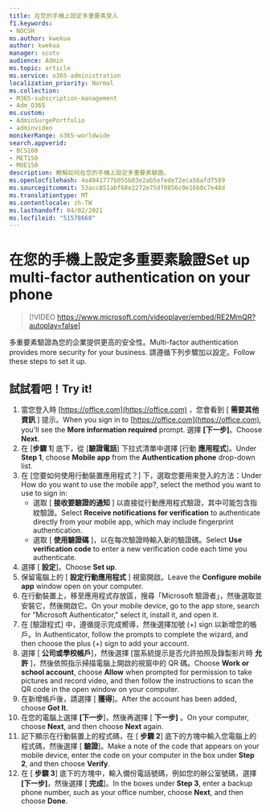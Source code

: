 ```yaml
---
title: 在您的手機上設定多重要素登入
f1.keywords:
- NOCSH
ms.author: kwekua
author: kwekua
manager: scotv
audience: Admin
ms.topic: article
ms.service: o365-administration
localization_priority: Normal
ms.collection:
- M365-subscription-management
- Adm_O365
ms.custom:
- AdminSurgePortfolio
- adminvideo
monikerRange: o365-worldwide
search.appverid:
- BCS160
- MET150
- MOE150
description: 瞭解如何在您的手機上設定多重要素驗證。
ms.openlocfilehash: 4a4041777b055b03e2ab5efede72eca56afdf589
ms.sourcegitcommit: 53acc851abf68e2272e75df0856c0e16b0c7e48d
ms.translationtype: MT
ms.contentlocale: zh-TW
ms.lasthandoff: 04/02/2021
ms.locfileid: "51578660"
---
```

# <a name="set-up-multi-factor-authentication-on-your-phone"></a><span data-ttu-id="728ed-103">在您的手機上設定多重要素驗證</span><span class="sxs-lookup"><span data-stu-id="728ed-103">Set up multi-factor authentication on your phone</span></span>

> [!VIDEO https://www.microsoft.com/videoplayer/embed/RE2MmQR?autoplay=false]

<span data-ttu-id="728ed-104">多重要素驗證為您的企業提供更高的安全性。</span><span class="sxs-lookup"><span data-stu-id="728ed-104">Multi-factor authentication provides more security for your business.</span></span> <span data-ttu-id="728ed-105">請遵循下列步驟加以設定。</span><span class="sxs-lookup"><span data-stu-id="728ed-105">Follow these steps to set it up.</span></span>

## <a name="try-it"></a><span data-ttu-id="728ed-106">試試看吧！</span><span class="sxs-lookup"><span data-stu-id="728ed-106">Try it!</span></span>

1. <span data-ttu-id="728ed-107">當您登入時 [https://office.com](https://office.com) ，您會看到 [ **需要其他資訊** ] 提示。</span><span class="sxs-lookup"><span data-stu-id="728ed-107">When you sign in to [https://office.com](https://office.com), you'll see the **More information required** prompt.</span></span> <span data-ttu-id="728ed-108">選擇 **[下一步]**。</span><span class="sxs-lookup"><span data-stu-id="728ed-108">Choose **Next**.</span></span>
1. <span data-ttu-id="728ed-109">在 [**步驟 1**] 底下，從 [**驗證電話**] 下拉式清單中選擇 [行動 **應用程式**]。</span><span class="sxs-lookup"><span data-stu-id="728ed-109">Under **Step 1**, choose **Mobile app** from the **Authentication phone** drop-down list.</span></span>
1. <span data-ttu-id="728ed-110">在 [您要如何使用行動裝置應用程式？] 下，選取您要用來登入的方法：</span><span class="sxs-lookup"><span data-stu-id="728ed-110">Under How do you want to use the mobile app?, select the method you want to use to sign in:</span></span>
    - <span data-ttu-id="728ed-111">選取 [ **接收要驗證的通知** ] 以直接從行動應用程式驗證，其中可能包含指紋驗證。</span><span class="sxs-lookup"><span data-stu-id="728ed-111">Select **Receive notifications for verification** to authenticate directly from your mobile app, which may include fingerprint authentication.</span></span>
    - <span data-ttu-id="728ed-112">選取 [ **使用驗證碼** ]，以在每次驗證時輸入新的驗證碼。</span><span class="sxs-lookup"><span data-stu-id="728ed-112">Select **Use verification code** to enter a new verification code each time you authenticate.</span></span>
1. <span data-ttu-id="728ed-113">選擇 [ **設定**]。</span><span class="sxs-lookup"><span data-stu-id="728ed-113">Choose **Set up**.</span></span>
1. <span data-ttu-id="728ed-114">保留電腦上的 [ **設定行動應用程式** ] 視窗開啟。</span><span class="sxs-lookup"><span data-stu-id="728ed-114">Leave the **Configure mobile app** window open on your computer.</span></span>
1. <span data-ttu-id="728ed-115">在行動裝置上，移至應用程式存放區，搜尋「Microsoft 驗證者」，然後選取並安裝它，然後開啟它。</span><span class="sxs-lookup"><span data-stu-id="728ed-115">On your mobile device, go to the app store, search for "Microsoft Authenticator," select it, install it, and open it.</span></span>
1. <span data-ttu-id="728ed-116">在 [驗證程式] 中，遵循提示完成嚮導，然後選擇加號 (+) sign 以新增您的帳戶。</span><span class="sxs-lookup"><span data-stu-id="728ed-116">In Authenticator, follow the prompts to complete the wizard, and then choose the plus (+) sign to add your account.</span></span>
1. <span data-ttu-id="728ed-117">選擇 [ **公司或學校帳戶**]，然後選擇 [當系統提示是否允許拍照及錄製影片時 **允許** ]，然後依照指示掃描電腦上開啟的視窗中的 QR 碼。</span><span class="sxs-lookup"><span data-stu-id="728ed-117">Choose **Work or school account**, choose **Allow** when prompted for permission to take pictures and record video, and then follow the instructions to scan the QR code in the open window on your computer.</span></span>
1. <span data-ttu-id="728ed-118">在新增帳戶後，請選擇 [ **獲得**]。</span><span class="sxs-lookup"><span data-stu-id="728ed-118">After the account has been added, choose **Got It**.</span></span>
1. <span data-ttu-id="728ed-119">在您的電腦上選擇 **[下一步**]，然後再選擇 [ **下一步]** 。</span><span class="sxs-lookup"><span data-stu-id="728ed-119">On your computer, choose **Next**, and then choose **Next** again.</span></span>
1. <span data-ttu-id="728ed-120">記下顯示在行動裝置上的程式碼，在 [ **步驟 2**] 底下的方塊中輸入您電腦上的程式碼，然後選擇 [ **驗證**]。</span><span class="sxs-lookup"><span data-stu-id="728ed-120">Make a note of the code that appears on your mobile device, enter the code on your computer in the box under **Step 2**, and then choose **Verify**.</span></span>
1. <span data-ttu-id="728ed-121">在 [ **步驟 3**] 底下的方塊中，輸入備份電話號碼，例如您的辦公室號碼，選擇 **[下一步]**，然後選擇 [ **完成**]。</span><span class="sxs-lookup"><span data-stu-id="728ed-121">In the boxes under **Step 3**, enter a backup phone number, such as your office number, choose **Next**, and then choose **Done**.</span></span>